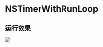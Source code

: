 # NSTimerWithRunLoop
## 运行效果
![](https://github.com/lizelu/NSTimerWithRunLoop/blob/master/NSTimer.gif)
